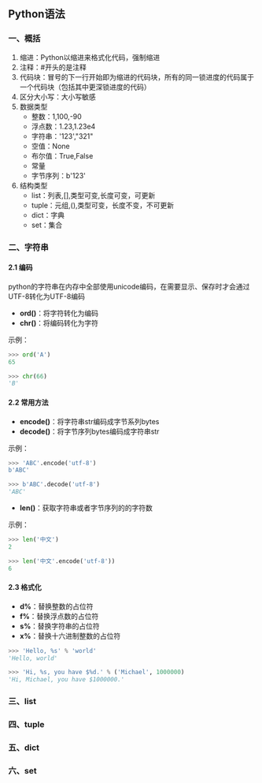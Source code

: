 ## Python语法
### 一、概括
1. 缩进：Python以缩进来格式化代码，强制缩进
2. 注释：#开头的是注释
3. 代码块：冒号的下一行开始即为缩进的代码块，所有的同一锁进度的代码属于一个代码块（包括其中更深锁进度的代码）
4. 区分大小写：大小写敏感
5. 数据类型
    - 整数：1,100,-90
    - 浮点数：1.23,1.23e4
    - 字符串：'123',"321"
    - 空值：None
    - 布尔值：True,False
    - 常量
    - 字节序列：b'123'
6. 结构类型
    - list：列表,[],类型可变,长度可变，可更新
    - tuple：元组,(),类型可变，长度不变，不可更新
    - dict：字典
    - set：集合
### 二、字符串
#### 2.1 编码
python的字符串在内存中全部使用unicode编码，在需要显示、保存时才会通过UTF-8转化为UTF-8编码
- **ord()**：将字符转化为编码
- **chr()**：将编码转化为字符

示例：
```py
>>> ord('A')
65

>>> chr(66)
'B'
```
#### 2.2 常用方法
- **encode()**：将字符串str编码成字节系列bytes
- **decode()**：将字节序列bytes编码成字符串str

示例：
```py
>>> 'ABC'.encode('utf-8')
b'ABC'

>>> b'ABC'.decode('utf-8')
'ABC'
```
- **len()**：获取字符串或者字节序列的的字符数

示例：
```py
>>> len('中文')
2

>>> len('中文'.encode('utf-8'))
6
```
#### 2.3 格式化
- **d%**：替换整数的占位符
- **f%**：替换浮点数的占位符
- **s%**：替换字符串的占位符
- **x%**：替换十六进制整数的占位符
```py
>>> 'Hello, %s' % 'world'
'Hello, world'

>>> 'Hi, %s, you have $%d.' % ('Michael', 1000000)
'Hi, Michael, you have $1000000.'
```
### 三、list

### 四、tuple

### 五、dict

### 六、set